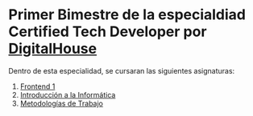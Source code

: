 # Primer Bimestre de la especialdiad **Certified Tech Developer** por [DigitalHouse](https://www.digitalhouse.com/productos/programacion/certified-tech-developer)

Dentro de esta especialidad, se cursaran las siguientes asignaturas:

1. [Frontend 1](./Frontend_I/)
2. [Introducción a la Informática](./Introduccion_a_la_Informatica/)
3. [Metodologías de Trabajo](./Metodologias_de_Trabajo/)